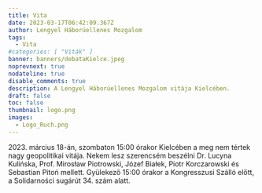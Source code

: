 ```yaml
---
title: Vita
date: 2023-03-17T06:42:09.367Z
author: Lengyel Háborúellenes Mozgalom
tags:
  - Vita
#categories: [ "Viták" ]
banner: banners/debataKielce.jpeg
noprevnext: true
nodateline: true
disable_comments: true
description: A Lengyel Háborúellenes Mozgalom vitája Kielcében.
draft: false
toc: false
thumbnail: logo.png
images:
  - Logo_Ruch.png
---
```


2023\. március 18-án, szombaton 15:00 órakor Kielcében a meg nem tértek nagy geopolitikai vitája. Nekem lesz szerencsém beszélni Dr. Lucyna Kulińska, Prof. Mirosław Piotrowski, Józef Białek, Piotr Korczarowski és Sebastian Pitoń mellett. Gyülekező 15:00 órakor a Kongresszusi Szálló előtt, a Solidarności sugárút 34. szám alatt.
